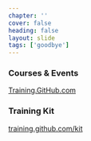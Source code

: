 ```yaml
---
chapter: ''
cover: false
heading: false
layout: slide
tags: ['goodbye']
---
```


### Courses & Events
[Training.GitHub.com](https://training.github.com)

### Training Kit
[training.github.com/kit](https://training.github.com)
